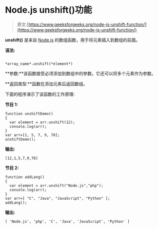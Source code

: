 # Node.js unshift()功能

> 原文:[https://www.geeksforgeeks.org/node-js-unshift-function/](https://www.geeksforgeeks.org/node-js-unshift-function/)

**unshift()** 是来自 [Node.js](https://www.geeksforgeeks.org/introduction-to-nodejs/) 的数组函数，用于将元素插入到数组的前面。

**语法:**

```

*array_name*.unshift(*element*)

```

**参数:**该函数接受必须添加到数组中的参数。它还可以将多个元素作为参数。

**返回类型:**函数在添加元素后返回数组。

下面的程序演示了该函数的工作原理:

**节目 1:**

```
function unshiftDemo()
{
  var element = arr.unshift(12);
  console.log(arr);
}
var arr=[1, 5, 7, 9, 78];
unshiftDemo();
```

**输出:**

```
[12,1,5,7,9,78]
```

**节目 2:**

```
function addLang()
{
  var element = arr.unshift("Node.js","php");
  console.log(arr);
}
var arr=[ "C", "Java", "JavaScript", "Python" ];
addLang();
```

**输出:**

```
[ 'Node.js', 'php', 'C', 'Java', 'JavaScript', 'Python' ]
```
